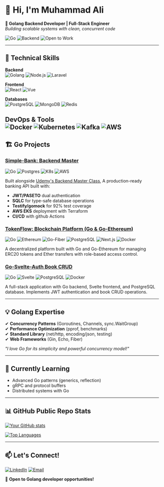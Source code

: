 # 👋 Hi, I'm Muhammad Ali 

**🚀 Golang Backend Developer | Full-Stack Engineer**  
*Building scalable systems with clean, concurrent code*

![Go](https://img.shields.io/badge/Go-00ADD8?style=for-the-badge&logo=go&logoColor=white)
![Backend](https://img.shields.io/badge/Specializing_in-Go_Backend-007D9C?style=flat)
![Open to Work](https://img.shields.io/badge/Open%20to%20Work-Go%20Developer%20Roles-brightgreen?style=for-the-badge)

---

## 🔧 Technical Skills

**Backend**  
![Golang](https://img.shields.io/badge/Go-00ADD8?logo=go&logoColor=white)
![Node.js](https://img.shields.io/badge/Node.js-339933?logo=nodedotjs&logoColor=white)
![Laravel](https://img.shields.io/badge/Laravel-FF2D20?logo=laravel&logoColor=white)

**Frontend**  
![React](https://img.shields.io/badge/React-61DAFB?logo=react&logoColor=black)
![Vue](https://img.shields.io/badge/Vue.js-4FC08D?logo=vuedotjs&logoColor=white)

**Databases**  
![PostgreSQL](https://img.shields.io/badge/PostgreSQL-4169E1?logo=postgresql&logoColor=white)
![MongoDB](https://img.shields.io/badge/MongoDB-47A248?logo=mongodb&logoColor=white)
![Redis](https://img.shields.io/badge/Redis-DC382D?logo=redis&logoColor=white)

**DevOps & Tools**  
![Docker](https://img.shields.io/badge/Docker-2496ED?logo=docker&logoColor=white)
![Kubernetes](https://img.shields.io/badge/Kubernetes-326CE5?logo=kubernetes&logoColor=white)
![Kafka](https://img.shields.io/badge/Kafka-231F20?logo=apachekafka&logoColor=white)
![AWS](https://img.shields.io/badge/AWS-FF9900?logo=amazonaws&logoColor=white)
---

## 🏗️ Go Projects
### [Simple-Bank: Backend Master](https://github.com/muhammadali7768/simplebank)
![Go](https://img.shields.io/badge/Go-00ADD8?logo=go&logoColor=white)
![Postgres](https://img.shields.io/badge/PostgreSQL-4169E1?logo=postgresql&logoColor=white)
![K8s](https://img.shields.io/badge/Kubernetes-326CE5?logo=kubernetes&logoColor=white)
![AWS](https://img.shields.io/badge/AWS-FF9900?logo=amazonaws&logoColor=white)

Built alongside [Udemy's Backend Master Class](https://www.udemy.com/course/backend-master-class-golang-postgresql-kubernetes/),
A production-ready banking API built with:
- **JWT/PASETO** dual authentication
- **SQLC** for type-safe database operations
- **Testify/gomock** for 92% test coverage
- **AWS EKS** deployment with Terraform
- **CI/CD** with github Actions
  
### [TokenFlow: Blockchain Platform (Go & Go-Ethereum)](https://github.com/muhammadali7768/tokenflow)

![Go](https://img.shields.io/badge/Go-00ADD8?logo=go&logoColor=white)
![Ethereum](https://img.shields.io/badge/Ethereum-3C3C3D?logo=ethereum&logoColor=white)
![Go-Fiber](https://img.shields.io/badge/Go--Fiber-00ADD8?logo=go&logoColor=white)
![PostgreSQL](https://img.shields.io/badge/PostgreSQL-4169E1?logo=postgresql&logoColor=white)
![Next.js](https://img.shields.io/badge/Next.js-000000?logo=nextdotjs&logoColor=white)
![Docker](https://img.shields.io/badge/Docker-2496ED?logo=docker&logoColor=white)

A decentralized platform built with Go and Go-Ethereum for managing ERC20 tokens and Ether transfers with role-based access control.

### [Go-Svelte-Auth Book CRUD](https://github.com/muhammadali7768/go-svelte-auth)
![Go](https://img.shields.io/badge/Go-00ADD8?logo=go&logoColor=white)
![Svelte](https://img.shields.io/badge/Svelte-FF3E00?logo=svelte&logoColor=white)
![PostgreSQL](https://img.shields.io/badge/PostgreSQL-4169E1?logo=postgresql&logoColor=white)
![Docker](https://img.shields.io/badge/Docker-2496ED?logo=docker&logoColor=white)

A full-stack application with Go backend, Svelte frontend, and PostgreSQL database. Implements JWT authentication and book CRUD operations.

---

## 💡 Golang Expertise

✔ **Concurrency Patterns** (Goroutines, Channels, sync.WaitGroup)  
✔ **Performance Optimization** (pprof, benchmarks)  
✔ **Standard Library** (net/http, encoding/json, testing)  
✔ **Web Frameworks** (Gin, Echo, Fiber)  

*"I love Go for its simplicity and powerful concurrency model!"*

---

## 🌱 Currently Learning

- Advanced Go patterns (generics, reflection)  
- gRPC and protocol buffers  
- Distributed systems with Go  

---

## 📊 GitHub Public Repo Stats

[![Your GitHub stats](https://github-readme-stats.vercel.app/api?username=muhammadali7768&show_icons=true&theme=radical&hide=issues)](https://github.com/muhammadali7768)

[![Top Languages](https://github-readme-stats.vercel.app/api/top-langs/?username=muhammadali7768&layout=compact&theme=radical&hide=html,css)](https://github.com/muhammadali7768)

---

## 📫 Let's Connect!

[![LinkedIn](https://img.shields.io/badge/LinkedIn-0A66C2?logo=linkedin&logoColor=white)](https://linkedin.com/in/aliprogrammer)
[![Email](https://img.shields.io/badge/Email-D14836?logo=gmail&logoColor=white)](mailto:muhammadali.hisar@gmail.com)

🔔 **Open to Golang developer opportunities!**  


<!--
**muhammadali7768/muhammadali7768** is a ✨ _special_ ✨ repository because its `README.md` (this file) appears on your GitHub profile.

Here are some ideas to get you started:

- 🔭 I’m currently working on ...
- 🌱 I’m currently learning ...
- 👯 I’m looking to collaborate on ...
- 🤔 I’m looking for help with ...
- 💬 Ask me about ...
- 📫 How to reach me: ...
- 😄 Pronouns: ...
- ⚡ Fun fact: ...
-->
